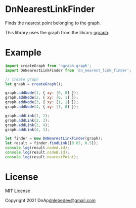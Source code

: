 # DnNearestLinkFinder
Finds the nearest point belonging to the graph.

This library uses the graph from the library [ngraph](https://github.com/anvaka/ngraph.graph).


# Example
```js
import createGraph from 'ngraph.graph';
import DnNearestLinkFinder from 'dn_nearest_link_finder';

// Create graph
let graph = createGraph();

graph.addNode(1, { xy: [0, 0] });
graph.addNode(2, { xy: [0, 1] });
graph.addNode(3, { xy: [1, 1] });
graph.addNode(4, { xy: [1, 0] });

graph.addLink(1, 2);
graph.addLink(2, 3);
graph.addLink(3, 4);
graph.addLink(4, 1);

let finder = new DnNearestLinkFinder(graph);
let result = finder.findLink([0.65, 0.5]);
console.log(result.nodeA.id);
console.log(result.nodeB.id);
console.log(result.nearestPoint);
```

# License
MIT License

Copyright 2021 DnAp<dnlebedev@gmail.com>

